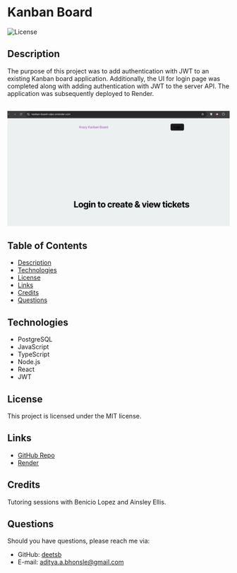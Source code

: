 # Kanban Board

![License](https://img.shields.io/badge/License-MIT-blue.svg)

## Description
The purpose of this project was to add authentication with JWT to an existing Kanban board application. Additionally, the UI for login page was completed along with adding authentication with JWT to the server API. The application was subsequently deployed to Render.

<br> ![kanbanboard](./public/kanban-board.png)

## Table of Contents
- [Description](#description)
- [Technologies](#technologies)
- [License](#license)
- [Links](#links)
- [Credits](#credits)
- [Questions](#questions)

## Technologies
- PostgreSQL
- JavaScript
- TypeScript
- Node.js
- React
- JWT

## License
This project is licensed under the MIT license.

## Links
- [GitHub Repo](https://github.com/deetsb/kanban-board)
- [Render](https://kanban-board-cdpc.onrender.com)

## Credits
Tutoring sessions with Benicio Lopez and Ainsley Ellis.

## Questions
Should you have questions, please reach me via:
- GitHub: [deetsb](https://github.com/deetsb)
- E-mail: [aditya.a.bhonsle@gmail.com](mailto:aditya.a.bhonsle@gmail.com)
